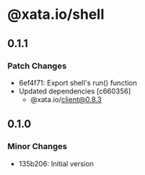 # @xata.io/shell

## 0.1.1

### Patch Changes

- 6ef4f71: Export shell's run() function
- Updated dependencies [c660356]
  - @xata.io/client@0.8.3

## 0.1.0

### Minor Changes

- 135b206: Initial version
